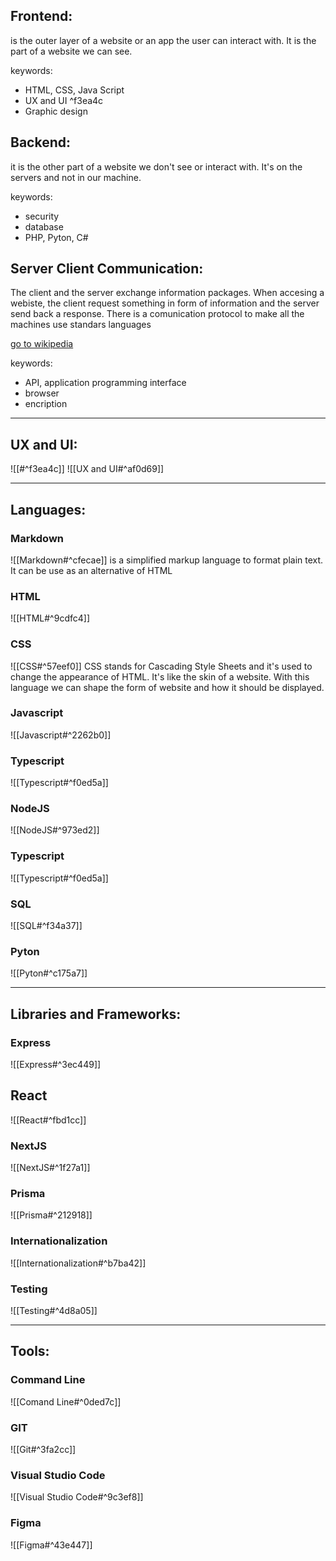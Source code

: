 
## Frontend:

is the outer layer of a website or an app the user can interact with.
It is the part of a website we can see.

keywords:
+ HTML, CSS, Java Script
+ UX and UI ^f3ea4c
+ Graphic design


## Backend:
it is the other part of a website we don't see or interact with. It's on the servers and not in our machine.

keywords:
+ security
+ database
+ PHP, Pyton, C#

## Server Client Communication:
The client and the server exchange information packages. When accesing a webiste, the client request something in form of information and the server send back a response. 
There is a comunication protocol to make all the machines use standars languages

[go to wikipedia](https://en.wikipedia.org/wiki/Client%E2%80%93server_model#:~:text=Client%20and%20server%20communication,-Generally%2C%20a%20service&text=Clients%20and%20servers%20exchange%20messages,example%20of%20inter%2Dprocess%20communication.)

keywords:
+ API, application programming interface
+ browser
+ encription

***
## UX and UI:
![[#^f3ea4c]]
![[UX and UI#^af0d69]]



***
## Languages:

### Markdown

![[Markdown#^cfecae]]
is a simplified markup language to format plain text.
It can be use as an alternative of HTML

### HTML
![[HTML#^9cdfc4]]




### CSS
![[CSS#^57eef0]]
CSS stands for Cascading Style Sheets and it's used to change the appearance of HTML. It's like the skin of a website. With this language we can shape the form of website and how it should be displayed.

### Javascript
![[Javascript#^2262b0]]



### Typescript
![[Typescript#^f0ed5a]]

### NodeJS
![[NodeJS#^973ed2]]

### Typescript
![[Typescript#^f0ed5a]]

### SQL
![[SQL#^f34a37]]

### Pyton
![[Pyton#^c175a7]]

***
## Libraries and Frameworks:

### Express
![[Express#^3ec449]]

## React
![[React#^fbd1cc]]

### NextJS
![[NextJS#^1f27a1]]

### Prisma
![[Prisma#^212918]]

### Internationalization
![[Internationalization#^b7ba42]]

### Testing
![[Testing#^4d8a05]]


***
## Tools:

### Command Line
![[Comand Line#^0ded7c]]

### GIT
![[Git#^3fa2cc]]

### Visual Studio Code
![[Visual Studio Code#^9c3ef8]]

### Figma
![[Figma#^43e447]]



